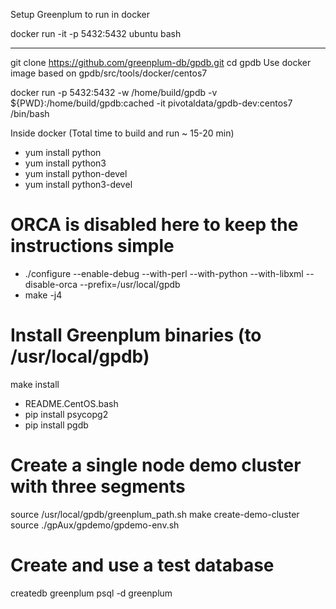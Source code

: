 Setup Greenplum to run in docker


docker run -it -p 5432:5432  ubuntu bash

---------------

git clone https://github.com/greenplum-db/gpdb.git
cd gpdb
Use docker image based on gpdb/src/tools/docker/centos7

docker run -p 5432:5432 -w /home/build/gpdb -v ${PWD}:/home/build/gpdb:cached -it pivotaldata/gpdb-dev:centos7 /bin/bash

Inside docker (Total time to build and run ~ 15-20 min)

- yum install python
- yum install python3
- yum install python-devel 
- yum install python3-devel  

# ORCA is disabled here to keep the instructions simple

- ./configure --enable-debug --with-perl --with-python --with-libxml --disable-orca --prefix=/usr/local/gpdb
- make -j4

# Install Greenplum binaries (to /usr/local/gpdb)
make install


- README.CentOS.bash
- pip install psycopg2
- pip install pgdb

# Create a single node demo cluster with three segments
source /usr/local/gpdb/greenplum_path.sh
make create-demo-cluster
source ./gpAux/gpdemo/gpdemo-env.sh

# Create and use a test database
createdb greenplum
psql -d greenplum